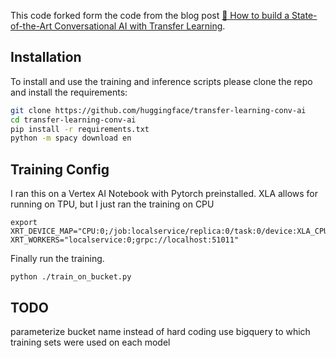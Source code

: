 
This code forked form the code from the blog post [🦄 How to build a State-of-the-Art Conversational AI with Transfer Learning](https://medium.com/@Thomwolf/how-to-build-a-state-of-the-art-conversational-ai-with-transfer-learning-2d818ac26313).

## Installation

To install and use the training and inference scripts please clone the repo and install the requirements:

```bash
git clone https://github.com/huggingface/transfer-learning-conv-ai
cd transfer-learning-conv-ai
pip install -r requirements.txt
python -m spacy download en
```

## Training Config

I ran this on a Vertex AI Notebook with Pytorch preinstalled.
XLA allows for running on TPU, but I just ran the training on CPU
```
export XRT_DEVICE_MAP="CPU:0;/job:localservice/replica:0/task:0/device:XLA_CPU:0" XRT_WORKERS="localservice:0;grpc://localhost:51011"
```

Finally run the training. 
```
python ./train_on_bucket.py
```

## TODO
parameterize bucket name instead of hard coding
use bigquery to which training sets were used on each model
